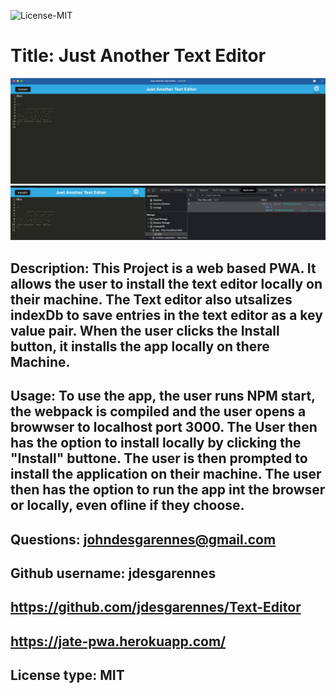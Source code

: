 
 ![License-MIT](https://img.shields.io/badge/license-MIT-green?style=for-the-badge)

  # Title: Just Another Text Editor

  ![Text-Editor](./ss.jpg)
  ![Text-Editor](./ss1.jpg)

  
  ## Description: This Project is a web based PWA. It allows the user to install the text editor locally on their machine. The Text editor also utsalizes indexDb to save entries in the text editor as a key value pair. When the user clicks the Install button, it installs the app locally on there Machine.

  ## Usage:  To use the app, the user runs NPM start, the webpack is compiled and the user opens a browwser to localhost port 3000. The User then has the option to install locally by clicking the "Install" buttone. The user is then prompted to install the application on their machine. The user then has the option to run the app int the browser or locally, even ofline if they choose.

  ## Questions: johndesgarennes@gmail.com

  ## Github username: jdesgarennes

  ## https://github.com/jdesgarennes/Text-Editor
  
  ## https://jate-pwa.herokuapp.com/

  ## License type: MIT

